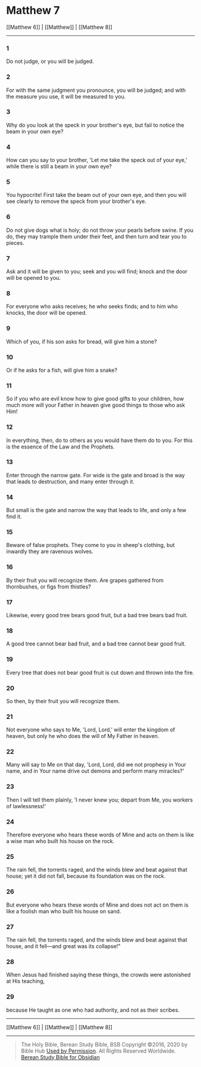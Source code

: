 # Matthew 7

[[Matthew 6]] | [[Matthew]] | [[Matthew 8]]

---

### 1
Do not judge, or you will be judged.

### 2
For with the same judgment you pronounce, you will be judged; and with the measure you use, it will be measured to you.

### 3
Why do you look at the speck in your brother's eye, but fail to notice the beam in your own eye?

### 4
How can you say to your brother, 'Let me take the speck out of your eye,' while there is still a beam in your own eye?

### 5
You hypocrite! First take the beam out of your own eye, and then you will see clearly to remove the speck from your brother's eye.

### 6
Do not give dogs what is holy; do not throw your pearls before swine. If you do, they may trample them under their feet, and then turn and tear you to pieces.

### 7
Ask and it will be given to you; seek and you will find; knock and the door will be opened to you.

### 8
For everyone who asks receives; he who seeks finds; and to him who knocks, the door will be opened.

### 9
Which of you, if his son asks for bread, will give him a stone?

### 10
Or if he asks for a fish, will give him a snake?

### 11
So if you who are evil know how to give good gifts to your children, how much more will your Father in heaven give good things to those who ask Him!

### 12
In everything, then, do to others as you would have them do to you. For this is the essence of the Law and the Prophets.

### 13
Enter through the narrow gate. For wide is the gate and broad is the way that leads to destruction, and many enter through it.

### 14
But small is the gate and narrow the way that leads to life, and only a few find it.

### 15
Beware of false prophets. They come to you in sheep's clothing, but inwardly they are ravenous wolves.

### 16
By their fruit you will recognize them. Are grapes gathered from thornbushes, or figs from thistles?

### 17
Likewise, every good tree bears good fruit, but a bad tree bears bad fruit.

### 18
A good tree cannot bear bad fruit, and a bad tree cannot bear good fruit.

### 19
Every tree that does not bear good fruit is cut down and thrown into the fire.

### 20
So then, by their fruit you will recognize them.

### 21
Not everyone who says to Me, 'Lord, Lord,' will enter the kingdom of heaven, but only he who does the will of My Father in heaven.

### 22
Many will say to Me on that day, 'Lord, Lord, did we not prophesy in Your name, and in Your name drive out demons and perform many miracles?'

### 23
Then I will tell them plainly, 'I never knew you; depart from Me, you workers of lawlessness!'

### 24
Therefore everyone who hears these words of Mine and acts on them is like a wise man who built his house on the rock.

### 25
The rain fell, the torrents raged, and the winds blew and beat against that house; yet it did not fall, because its foundation was on the rock.

### 26
But everyone who hears these words of Mine and does not act on them is like a foolish man who built his house on sand.

### 27
The rain fell, the torrents raged, and the winds blew and beat against that house, and it fell—and great was its collapse!"

### 28
When Jesus had finished saying these things, the crowds were astonished at His teaching,

### 29
because He taught as one who had authority, and not as their scribes.

---

[[Matthew 6]] | [[Matthew]] | [[Matthew 8]]

---

> The Holy Bible, Berean Study Bible, BSB
> Copyright &copy;2016, 2020 by Bible Hub
> [Used by Permission](https://berean.bible/terms.htm). All Rights Reserved Worldwide.
> [Berean Study Bible for Obsidian](https://github.com/gapmiss/berean-study-bible-for-obsidian)</small>

